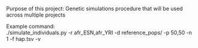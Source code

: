 Purpose of this project: Genetic simulations procedure that will be used across multiple projects  

Example command:  
./simulate_individuals.py -r afr_ESN,afr_YRI -d reference_pops/ -p 50,50 -n 1 -f hap.tsv -v
